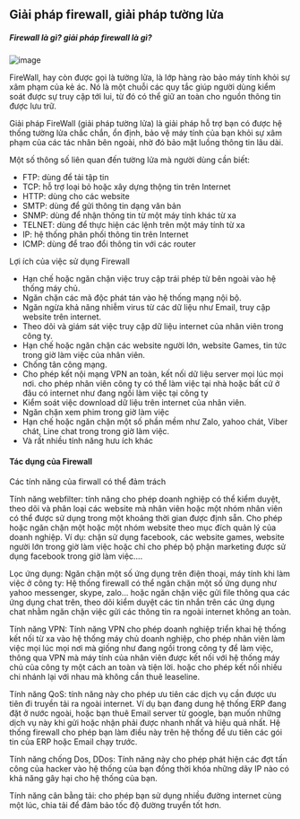 
## Giải pháp firewall, giải pháp tường lửa

##### Firewall là gì? giải pháp firewall là gì?

![image](https://user-images.githubusercontent.com/101684058/166640145-1c8d2fec-6829-42f4-901b-282c73420f17.png)

FireWall, hay còn được gọi là tường lửa, là lớp hàng rào bảo máy tính khỏi sự xâm phạm của kẻ ác. Nó là một chuỗi các quy tắc giúp người dùng kiểm soát được sự truy cập tới lui, từ đó có thể giữ an toàn cho nguồn thông tin được lưu trữ.

Giải pháp FireWall (giải pháp tường lửa)  là giải pháp hỗ trợ bạn có được hệ thống tường lửa chắc chắn, ổn định, bảo vệ máy tính của bạn khỏi sự xâm phạm của các tác nhân bên ngoài, nhờ đó bảo mật luồng thông tin lâu dài.

Một số thông số liên quan đến tường lửa mà người dùng cần biết:

- FTP: dùng để tải tập tin
- TCP: hỗ trợ loại bỏ hoặc xây dựng thộng tin trên Internet
- HTTP: dùng cho các website
- SMTP: dùng để gửi thông tin dạng văn bản
- SNMP: dùng để nhận thông tin từ một máy tính khác từ xa
- TELNET: dùng để thực hiện các lệnh trên một máy tính từ xa
- IP: hệ thống phân phối thông tin trên Internet
- ICMP: dùng để trao đổi thông tin với các router

Lợi ích của việc sử dụng Firewall

- Hạn chế hoặc ngăn chặn việc truy cập trái phép từ bên ngoài vào hệ thống máy chủ.
- Ngăn chặn các mã độc phát tán vào hệ thống mạng nội bộ.
- Ngăn ngừa khả năng nhiễm virus từ các dữ liệu như Email, truy cập website trên internet.
- Theo dõi và giám sát việc truy cập dữ liệu internet của nhân viên trong công ty.
- Hạn chế hoặc ngăn chặn các website người lớn, website Games, tin tức trong giờ làm việc của nhân viên.
- Chống tân công mạng.
- Cho phép kết nội mạng VPN an toàn, kết nối dữ liệu server mọi lúc mọi nơi. cho phép nhân viên công ty có thể làm việc tại nhà hoặc bất cứ ở đâu có internet như đang ngồi làm việc tại công ty
- Kiểm soát việc download dữ liệu trên internet của nhân viên.
- Ngăn chặn xem phim trong giờ làm việc
- Hạn chế hoặc ngăn chặn một số phần mềm như Zalo, yahoo chát, Viber chát, Line chat trong trong giờ làm việc.
- Và rất nhiều tính năng hưu ích khác

#### Tác dụng của Firewall

Các tính năng của firwall có thể đảm trách

Tính năng webfilter: tính năng cho phép doanh nghiệp có thể kiểm duyệt, theo dõi và phân loại các website mà nhân viên hoặc một nhóm nhân viên có thể được sử dụng trong một khoảng thời gian được định sẵn. Cho phép hoặc ngăn chặn một hoặc một nhóm website theo mục đích quản lý của doanh nghiệp. Ví dụ: chặn sử dụng facebook, các website games, website người lớn trong giờ làm việc hoặc chỉ cho phép bộ phận marketing được sử dụng facebook trong giờ làm việc….

 Lọc ứng dụng: Ngăn chặn một số ứng dụng trên điện thoại, máy tính khi làm việc ở công ty: Hệ thống firewall có thể ngăn chặn một số ứng dụng như yahoo messenger, skype, zalo… hoặc ngăn chặn việc gửi file thông qua các ứng dụng chat trên, theo dõi kiểm duyệt các tin nhắn trên các ứng dụng chat nhằm ngăn chặn việc gửi các thông tin ra ngoài internet không an toàn.

Tính năng VPN: Tính năng VPN cho phép doanh nghiệp triển khai hệ thống kết nối từ xa vào hệ thống máy chủ doanh nghiệp, cho phép nhân viên làm việc mọi lúc mọi nơi mà giống như đang ngồi trong công ty để làm việc, thông qua VPN mà máy tính của nhân viên được kết nối với hệ thống máy chủ của công ty một cách an toàn và tiện lời. hoặc cho phép kết nối nhiều chi nhánh lại với nhau mà không cần thuê leaseline.

Tính năng QoS: tính năng này cho phép ưu tiên các dịch vụ cần được ưu tiên đi truyền tải ra ngoài internet. Ví dụ bạn đang dung hệ thống ERP đang đặt ở nước ngoài, hoặc bạn thuê Email server từ google, bạn muốn những dịch vụ này khi gửi hoặc nhận phải được nhanh nhất và hiệu quả nhất. Hệ thống firewall cho phép bạn làm điều này trên hệ thống để ưu tiên các gói tin của ERP hoặc Email chạy trước.

  Tính năng chống Dos, DDos: Tính năng này cho phép phát hiện các đợt tấn công của hacker vào hệ thống của bạn đồng thời khóa những dãy IP nào có khả năng gây hại cho hệ thống của bạn.

 Tính năng cân bằng tải: cho phép bạn sử dụng nhiều đường internet cùng một lúc, chia tải để đảm bảo tốc độ đường truyển tốt hơn.
